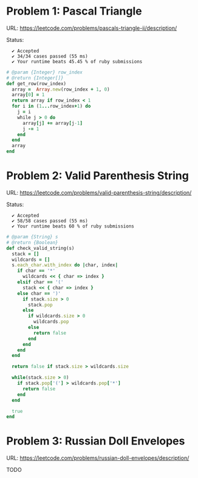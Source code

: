 # Problem 1: Pascal Triangle

URL: https://leetcode.com/problems/pascals-triangle-ii/description/

Status:
```
  ✔ Accepted
  ✔ 34/34 cases passed (55 ms)
  ✔ Your runtime beats 45.45 % of ruby submissions
```

```ruby
# @param {Integer} row_index
# @return {Integer[]}
def get_row(row_index)
  array =  Array.new(row_index + 1, 0)
  array[0] = 1
  return array if row_index < 1
  for i in (1...row_index+1) do
    j = i
    while j > 0 do
      array[j] += array[j-1]
      j -= 1
    end
  end
  array
end

```

# Problem 2: Valid Parenthesis String

URL: https://leetcode.com/problems/valid-parenthesis-string/description/

Status:
```
  ✔ Accepted
  ✔ 58/58 cases passed (55 ms)
  ✔ Your runtime beats 60 % of ruby submissions
```

```ruby
# @param {String} s
# @return {Boolean}
def check_valid_string(s)
  stack = []
  wildcards = []
  s.each_char.with_index do |char, index|
    if char == '*'
      wildcards << { char => index }
    elsif char == '('
      stack << { char => index }
    else char == ')'
      if stack.size > 0
        stack.pop
      else
        if wildcards.size > 0
          wildcards.pop
        else
          return false
        end
      end
    end
  end

  return false if stack.size > wildcards.size

  while(stack.size > 0)
    if stack.pop['('] > wildcards.pop['*']
      return false
    end
  end

  true
end

```

# Problem 3: Russian Doll Envelopes

URL: https://leetcode.com/problems/russian-doll-envelopes/description/

TODO
